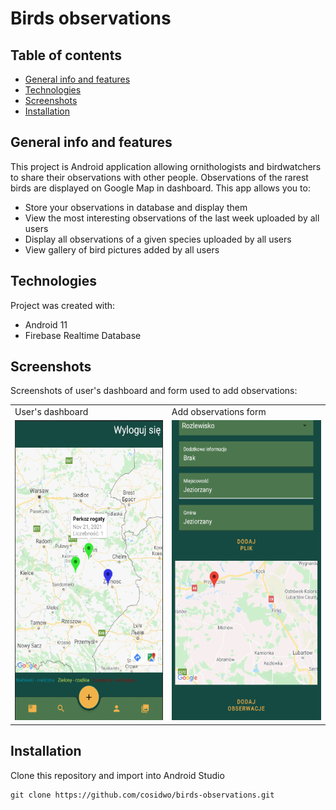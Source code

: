 # Birds observations
## Table of contents
* [General info and features](#general-info-and-features)
* [Technologies](#technologies)
* [Screenshots](#screenshots)
* [Installation](#installation)

## General info and features
This project is Android application allowing ornithologists and birdwatchers to share their observations with other people. Observations of the rarest birds are displayed on Google Map in dashboard. This app allows you to:
* Store your observations in database and display them
* View the most interesting observations of the last week uploaded by all users
* Display all observations of a given species uploaded by all users
* View gallery of bird pictures added by all users

## Technologies
Project was created with:
* Android 11
* Firebase Realtime Database

## Screenshots
Screenshots of user's dashboard and form used to add observations:  
<table>
  <tr>
    <td> User's dashboard </td>
     <td> Add observations form </td>
  </tr>
  <tr>
    <td><img src="screenshots/dash.png" width=270 height=480></td>
    <td><img src="screenshots/add.png" width=270 height=480></td>
  </tr>
 </table>

## Installation 
Clone this repository and import into Android Studio
```
git clone https://github.com/cosidwo/birds-observations.git
```
